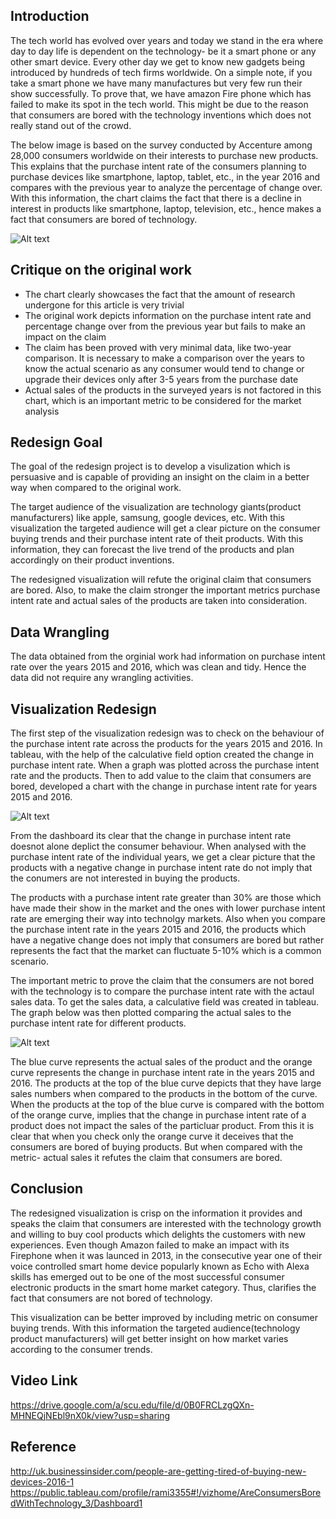 ## Introduction
The tech world has evolved over years and today we stand in the era where day to day life is dependent on the technology- be it a smart phone or any other smart device. Every other day we get to know new gadgets being introduced by hundreds of tech firms worldwide. On a simple note, if you take a smart phone we have many manufactures but very few run their show successfully. To prove that, we have amazon Fire phone which has failed to make its spot in the tech world. This might be due to the reason that consumers are bored with the technology inventions which does not really stand out of the crowd. 

The below image is based on the survey conducted by Accenture among 28,000 consumers worldwide on their interests to purchase new products. This explains that the purchase intent rate of the consumers planning to purchase devices like smartphone, laptop, tablet, etc., in the year 2016 and compares with the previous year to analyze the percentage of change over. With this information, the chart claims the fact that there is a decline in interest in products like smartphone, laptop, television, etc., hence makes a fact that consumers are bored of technology. 

![Alt text](https://github.com/nrajeswaran/Fall17_DataViz/blob/master/Redesign_Project/Original_Work.png)

## Critique on the original work

  - The chart clearly showcases the fact that the amount of research undergone for this article is very trivial
  - The original work depicts information on the purchase intent rate and percentage change over from the previous year but       fails to make an impact on the claim
  - The claim has been proved with very minimal data, like two-year comparison. It is necessary to make a comparison over the     years to know the actual scenario as any consumer would tend to change or upgrade their devices only after 3-5 years from     the purchase date
  - Actual sales of the products in the surveyed years is not factored in this chart, which is an important metric to be           considered for the market analysis

## Redesign Goal
The goal of the redesign project is to develop a visulization which is persuasive and is capable of providing an insight on the claim in a better way when compared to the original work. 

The target audience of the visualization are technology giants(product manufacturers) like apple, samsung, google devices, etc. With this visualization the targeted audience will get a clear picture on the consumer buying trends and their purchase intent rate of theit products. With this information, they can forecast the live trend of the products and plan accordingly on their product inventions.

The redesigned visualization will refute the original claim that consumers are bored. Also, to make the claim stronger the important metrics purchase intent rate and actual sales of the products are taken into consideration.

## Data Wrangling
The data obtained from the orginial work had information on purchase intent rate over the years 2015 and 2016, which was clean and tidy. Hence the data did not require any wrangling activities. 

## Visualization Redesign

The first step of the visualization redesign was to check on the behaviour of the purchase intent rate across the products for the years 2015 and 2016. In tableau, with the help of the calculative field option created the change in purchase intent rate. When a graph was plotted across the purchase intent rate and the products. Then to add value to the claim that consumers are bored, developed a chart with the change in purchase intent rate for years 2015 and 2016.

![Alt text](https://github.com/nrajeswaran/Fall17_DataViz/blob/master/Redesign_Project/version3.png)

From the dashboard its clear that the change in purchase intent rate doesnot alone deplict the consumer behaviour. When analysed with the purchase intent rate of the individual years, we get a clear picture that the products with a negative change in purchase intent rate do not imply that the conumers are not interested in buying the products.

The products with a purchase intent rate greater than 30% are those which have made their show in the market and the ones with lower purchase intent rate are emerging their way into technolgy markets. Also when you compare the purchase intent rate in the years 2015 and 2016, the products which have a negative change does not imply that consumers are bored but rather represents the fact that the market can fluctuate 5-10% which is a common scenario.

The important metric to prove the claim that the consumers are not bored with the technology is to compare the purchase intent rate with the actaul sales data. To get the sales data, a calculative field was created in tableau. The graph below was then plotted comparing the actual sales to the purchase intent rate for different products.

![Alt text](https://github.com/nrajeswaran/Fall17_DataViz/blob/master/Redesign_Project/Final_version.png)

The blue curve represents the actual sales of the product and the orange curve represents the change in purchase intent rate in the years 2015 and 2016. The products at the top of the blue curve depicts that they have large sales numbers when compared to the products in the bottom of the curve. When the products at the top of the blue curve is compared with the bottom of the orange curve, implies that the change in purchase intent rate of a product does not impact the sales of the particluar product. From this it is clear that when you check only the orange curve it deceives that the consumers are bored of buying products. But when compared with the metric- actual sales it refutes the claim that consumers are bored.

## Conclusion

The redesigned visualization is crisp on the information it provides and speaks the claim that consumers are interested with the technology growth and willing to buy cool products which delights the customers with new experiences. Even though Amazon failed to make an impact with its Firephone when it was launced in 2013, in the consecutive year one of their voice controlled smart home device popularly known as Echo with Alexa skills has emerged out to be one of the most successful consumer electronic products in the smart home market category. Thus, clarifies the fact that consumers are not bored of technology.

This visualization can be better improved by including metric on consumer buying trends. With this information the targeted audience(technology product manufacturers) will get better insight on how market varies according to the consumer trends.

## Video Link

https://drive.google.com/a/scu.edu/file/d/0B0FRCLzgQXn-MHNEQjNEbl9nX0k/view?usp=sharing

## Reference

http://uk.businessinsider.com/people-are-getting-tired-of-buying-new-devices-2016-1
https://public.tableau.com/profile/rami3355#!/vizhome/AreConsumersBoredWithTechnology_3/Dashboard1




